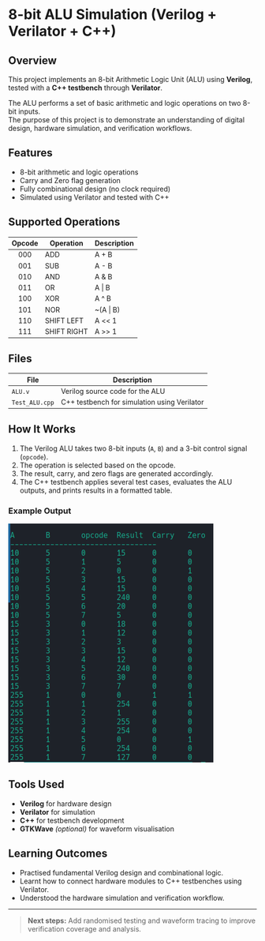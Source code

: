 # 8-bit ALU Simulation (Verilog + Verilator + C++)

## Overview
This project implements an 8-bit Arithmetic Logic Unit (ALU) using **Verilog**, tested with a **C++ testbench** through **Verilator**.

The ALU performs a set of basic arithmetic and logic operations on two 8-bit inputs.  
The purpose of this project is to demonstrate an understanding of digital design, hardware simulation, and verification workflows.

## Features
- 8-bit arithmetic and logic operations
- Carry and Zero flag generation
- Fully combinational design (no clock required)
- Simulated using Verilator and tested with C++

## Supported Operations
| Opcode | Operation | Description        |
|:------:|------------|--------------------|
| 000 | ADD | A + B |
| 001 | SUB | A - B |
| 010 | AND | A & B |
| 011 | OR  | A \| B |
| 100 | XOR | A ^ B |
| 101 | NOR | ~(A \| B) |
| 110 | SHIFT LEFT | A << 1 |
| 111 | SHIFT RIGHT | A >> 1 |

## Files
| File | Description |
|------|--------------|
| `ALU.v` | Verilog source code for the ALU |
| `Test_ALU.cpp` | C++ testbench for simulation using Verilator |

## How It Works
1. The Verilog ALU takes two 8-bit inputs (`A`, `B`) and a 3-bit control signal (`opcode`).
2. The operation is selected based on the opcode.
3. The result, carry, and zero flags are generated accordingly.
4. The C++ testbench applies several test cases, evaluates the ALU outputs, and prints results in a formatted table.

### Example Output
![Example Output](Example_Output.png)


## Tools Used
- **Verilog** for hardware design  
- **Verilator** for simulation  
- **C++** for testbench development  
- **GTKWave** *(optional)* for waveform visualisation

## Learning Outcomes
- Practised fundamental Verilog design and combinational logic.
- Learnt how to connect hardware modules to C++ testbenches using Verilator.
- Understood the hardware simulation and verification workflow.

---

> **Next steps:** Add randomised testing and waveform tracing to improve verification coverage and analysis.

